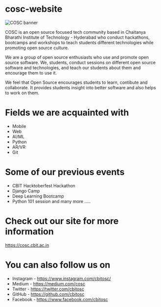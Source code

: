 # cosc-website

![COSC banner](./img/banner.svg)

COSC is an open source focused tech community based in Chaitanya Bharathi Institute of Technology - Hyderabad who conduct hackathons, bootcamps and workshops to teach students different technologies while promoting open source culture.

We are a group of open source enthusiasts who use and promote open source software. We, students, conduct sessions on different open source software and technologies, and teach our students about them and encourage them to use it.

We feel that Open Source encourages students to learn, contibute and collaborate. It provides students insight into better software and also helps to work on them.

# Fields we are acquainted with

- Mobile
- Web
- AI/ML
- Python
- AR/VR
- Git

# Some of our previous events

- CBIT Hacktoberfest Hackathon
- Django Camp
- Deep Learning Bootcamp
- Python 101 session
  and many more .....

# Check out our site for more information

https://cosc.cbit.ac.in

# You can also follow us on

- Instagram - https://www.instagram.com/cbitosc/
- Medium - https://medium.com/cosc
- Twitter - https://twitter.com/cbitosc
- GitHub - https://github.com/cbitosc
- Facebook - https://www.facebook.com/cbitosc
